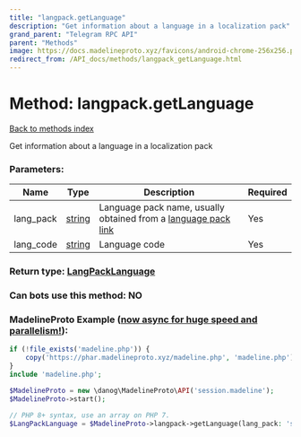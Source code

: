 ```yaml
---
title: "langpack.getLanguage"
description: "Get information about a language in a localization pack"
grand_parent: "Telegram RPC API"
parent: "Methods"
image: https://docs.madelineproto.xyz/favicons/android-chrome-256x256.png
redirect_from: /API_docs/methods/langpack_getLanguage.html
---
```

# Method: langpack.getLanguage
[Back to methods index](index.html)



Get information about a language in a localization pack

### Parameters:

| Name     |    Type       | Description | Required |
|----------|---------------|-------------|----------|
|lang\_pack|[string](/API_docs/types/string.html) | Language pack name, usually obtained from a [language pack link](https://core.telegram.org/api/links#language-pack-links) | Yes|
|lang\_code|[string](/API_docs/types/string.html) | Language code | Yes|


### Return type: [LangPackLanguage](/API_docs/types/LangPackLanguage.html)

### Can bots use this method: **NO**


### MadelineProto Example ([now async for huge speed and parallelism!](https://docs.madelineproto.xyz/docs/ASYNC.html)):


```php
if (!file_exists('madeline.php')) {
    copy('https://phar.madelineproto.xyz/madeline.php', 'madeline.php');
}
include 'madeline.php';

$MadelineProto = new \danog\MadelineProto\API('session.madeline');
$MadelineProto->start();

// PHP 8+ syntax, use an array on PHP 7.
$LangPackLanguage = $MadelineProto->langpack->getLanguage(lang_pack: 'string', lang_code: 'string', );
```

